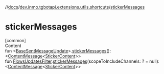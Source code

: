 //[docs](../../index.md)/[dev.inmo.tgbotapi.extensions.utils.shortcuts](index.md)/[stickerMessages](sticker-messages.md)



# stickerMessages  
[common]  
Content  
fun <[BaseSentMessageUpdate](../dev.inmo.tgbotapi.types.update.abstracts/-base-sent-message-update/index.md)>.[stickerMessages](sticker-messages.md)(): <[ContentMessage](../dev.inmo.tgbotapi.types.message.abstracts/-content-message/index.md)<[StickerContent](../dev.inmo.tgbotapi.types.message.content.media/-sticker-content/index.md)>>  
fun [FlowsUpdatesFilter](../dev.inmo.tgbotapi.updateshandlers/-flows-updates-filter/index.md).[stickerMessages](sticker-messages.md)(scopeToIncludeChannels: ? = null): <[ContentMessage](../dev.inmo.tgbotapi.types.message.abstracts/-content-message/index.md)<[StickerContent](../dev.inmo.tgbotapi.types.message.content.media/-sticker-content/index.md)>>  



